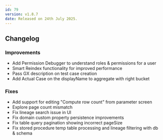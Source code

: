 ```yaml
---
id: 79
version: v1.8.7
date: Released on 24th July 2025.
---
```


## Changelog

### Improvements

- Add Permission Debugger to understand roles & permissions for a user
- Smart Reindex functionality for improved performance
- Pass GX description on test case creation
- Add Actual Case on the displayName to aggregate with right bucket

### Fixes

- Add support for editing "Compute row count" from parameter screen
- Explore page count mismatch
- Fix lineage search issue in UI
- Fix domain custom property persistence improvements
- Fix table query pagination showing incorrect pageSize
- Fix stored procedure temp table processing and lineage filtering with db & schema